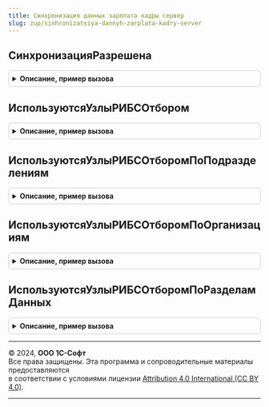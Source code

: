 ```yaml
---
title: Синхронизация данных зарплата кадры сервер
slug: zup/sinhronizatsiya-dannyh-zarplata-kadry-server
---
```



## СинхронизацияРазрешена
<details style="margin: 1em 0; padding: 0.5em; border: 1px solid #ccc; border-radius: 6px;">

<summary style="font-weight: bold; cursor: pointer;">Описание, пример вызова</summary>

```bsl

// Проверяет разрешена или нет синхронизация по узлу РИБ
//щ
// Параметры:
//		УзелИнформационнойБазы - ПланОбмена - узел, для которого определяется возможность синхронизации данных
//
// Возвращаемое значение:
//		Булево - Истина, если синхронизация по указанному узлу разрешена, иначе Ложь.
//
Функция СинхронизацияРазрешена(УзелИнформационнойБазы) Экспорт
```

Пример вызова
```bsl
Результат = СинхронизацияДанныхЗарплатаКадрыСервер.СинхронизацияРазрешена(УзелИнформационнойБазы) 
```
</details>

## ИспользуютсяУзлыРИБСОтбором
<details style="margin: 1em 0; padding: 0.5em; border: 1px solid #ccc; border-radius: 6px;">

<summary style="font-weight: bold; cursor: pointer;">Описание, пример вызова</summary>

```bsl

// Проверяет используются или нет в узлах РИБ отборы по организациям или структурным подразделениям
//
// Возвращаемое значение:
//		Булево - Истина, если в узлах РИБ отборы используются, иначе Ложь.
//
Функция ИспользуютсяУзлыРИБСОтбором() Экспорт
```

Пример вызова
```bsl
Результат = СинхронизацияДанныхЗарплатаКадрыСервер.ИспользуютсяУзлыРИБСОтбором() 
```
</details>

## ИспользуютсяУзлыРИБСОтборомПоПодразделениям
<details style="margin: 1em 0; padding: 0.5em; border: 1px solid #ccc; border-radius: 6px;">

<summary style="font-weight: bold; cursor: pointer;">Описание, пример вызова</summary>

```bsl

// Проверяет используются или нет в узлах РИБ отборы структурным подразделениям
//
// Параметры:
//		ИсключаемыйУзел - ПланОбменаСсылка - узел, который будет исключен из проверки
//
// Возвращаемое значение:
//		Булево - Истина, если в узлах РИБ отборы используются, иначе Ложь.
//
Функция ИспользуютсяУзлыРИБСОтборомПоПодразделениям(ИсключаемыйУзел = Неопределено) Экспорт
```

Пример вызова
```bsl
Результат = СинхронизацияДанныхЗарплатаКадрыСервер.ИспользуютсяУзлыРИБСОтборомПоПодразделениям(ИсключаемыйУзел);
```
</details>

## ИспользуютсяУзлыРИБСОтборомПоОрганизациям
<details style="margin: 1em 0; padding: 0.5em; border: 1px solid #ccc; border-radius: 6px;">

<summary style="font-weight: bold; cursor: pointer;">Описание, пример вызова</summary>

```bsl

// Проверяет используются или нет в узлах РИБ отборы по организациям
//
// Параметры:
//		ИсключаемыйУзел - ПланОбменаСсылка - узел, который будет исключен из проверки
//
// Возвращаемое значение:
//		Булево - Истина, если в узлах РИБ отборы используются, иначе Ложь.
//
Функция ИспользуютсяУзлыРИБСОтборомПоОрганизациям(ИсключаемыйУзел = Неопределено) Экспорт
```

Пример вызова
```bsl
Результат = СинхронизацияДанныхЗарплатаКадрыСервер.ИспользуютсяУзлыРИБСОтборомПоОрганизациям(ИсключаемыйУзел);
```
</details>

## ИспользуютсяУзлыРИБСОтборомПоРазделамДанных
<details style="margin: 1em 0; padding: 0.5em; border: 1px solid #ccc; border-radius: 6px;">

<summary style="font-weight: bold; cursor: pointer;">Описание, пример вызова</summary>

```bsl

// Проверяет используются или нет в узлах РИБ отборы по разделам данных
//
// Параметры:
//		ИсключаемыйУзел - ПланОбменаСсылка - узел, который будет исключен из проверки
//
// Возвращаемое значение:
//		Булево - Истина, если в узлах РИБ отборы используются, иначе Ложь.
//
Функция ИспользуютсяУзлыРИБСОтборомПоРазделамДанных(ИсключаемыйУзел = Неопределено) Экспорт
```

Пример вызова
```bsl
Результат = СинхронизацияДанныхЗарплатаКадрыСервер.ИспользуютсяУзлыРИБСОтборомПоРазделамДанных(ИсключаемыйУзел);
```
</details>

---

© 2024, **ООО 1С-Софт**  
Все права защищены. Эта программа и сопроводительные материалы предоставляются  
в соответствии с условиями лицензии [Attribution 4.0 International (CC BY 4.0)](https://creativecommons.org/licenses/by/4.0/legalcode).

---

